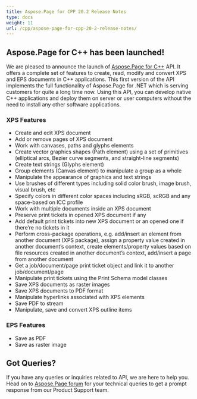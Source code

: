 ```yaml
---
title: Aspose.Page for CPP 20.2 Release Notes
type: docs
weight: 11
url: /cpp/aspose-page-for-cpp-20-2-release-notes/
---
```


## **Aspose.Page for C++ has been launched!**
We are pleased to announce the launch of [Aspose.Page for C++](https://products.aspose.com/page/cpp) API. It offers a complete set of features to create, read, modify and convert XPS and EPS documents in C++ applications. This first version of the API implements the full functionality of Aspose.Page for .NET which is serving customers for quite a long time now. Using this API, you can develop native C++ applications and deploy them on server or user computers without the need to install any other software applications.
### **XPS Features**
- Create and edit XPS document
- Add or remove pages of XPS document
- Work with canvases, paths and glyphs elements
- Create vector graphics shapes (Path element) using a set of primitives (elliptical arcs, Bezier curve segments, and straight-line segments)
- Create text strings (Glyphs element)
- Group elements (Canvas element) to manipulate a group as a whole
- Manipulate the appearance of graphics and text strings
- Use brushes of different types including solid color brush, image brush, visual brush, etc
- Specify colors in different color spaces including sRGB, scRGB and any space-based on ICC profile
- Work with multiple documents inside an XPS document
- Preserve print tickets in opened XPS document if any
- Add default print tickets into new XPS document or an opened one if there’re no tickets in it
- Perform cross-package operations, e.g. add/insert an element from another document (XPS package), assign a property value created in another document’s context, create elements/property values based on file resources created in another document’s context, add/insert a page from another document
- Get a job/document/page print ticket object and link it to another job/document/page
- Manipulate print tickets using the Print Schema model classes
- Save XPS documents as raster images
- Save XPS documents to PDF format
- Manipulate hyperlinks associated with XPS elements
- Save PDF to stream
- Manipulate, save and convert XPS outline items
### **EPS Features**
- Save as PDF
- Save as raster image
## **Got Queries?**
If you have any queries or inquiries related to API, we are here to help you. Head on to [Aspose.Page forum](https://forum.aspose.com/c/page/39) for your technical queries to get a prompt response from our Product Support team.
